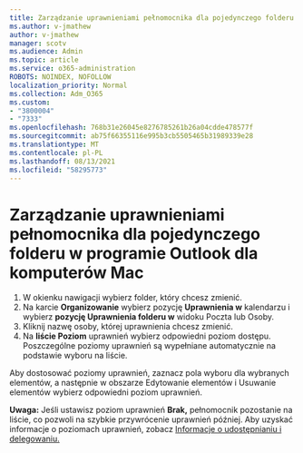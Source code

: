 ```yaml
---
title: Zarządzanie uprawnieniami pełnomocnika dla pojedynczego folderu w programie Outlook dla komputerów Mac
ms.author: v-jmathew
author: v-jmathew
manager: scotv
ms.audience: Admin
ms.topic: article
ms.service: o365-administration
ROBOTS: NOINDEX, NOFOLLOW
localization_priority: Normal
ms.collection: Adm_O365
ms.custom:
- "3800004"
- "7333"
ms.openlocfilehash: 768b31e26045e8276785261b26a04cdde478577f
ms.sourcegitcommit: ab75f66355116e995b3cb5505465b31989339e28
ms.translationtype: MT
ms.contentlocale: pl-PL
ms.lasthandoff: 08/13/2021
ms.locfileid: "58295773"
---
```

# <a name="manage-delegate-permissions-for-a-single-folder-in-outlook-for-mac"></a>Zarządzanie uprawnieniami pełnomocnika dla pojedynczego folderu w programie Outlook dla komputerów Mac

1. W okienku nawigacji wybierz folder, który chcesz zmienić.
2. Na karcie **Organizowanie** wybierz pozycję **Uprawnienia w** kalendarzu i wybierz **pozycję Uprawnienia folderu w** widoku Poczta lub Osoby.
3. Kliknij nazwę osoby, której uprawnienia chcesz zmienić.
4. Na **liście Poziom** uprawnień wybierz odpowiedni poziom dostępu. Poszczególne poziomy uprawnień są wypełniane automatycznie na podstawie wyboru na liście.

Aby dostosować poziomy uprawnień, zaznacz pola wyboru dla wybranych elementów,  a następnie w obszarze Edytowanie elementów i Usuwanie elementów wybierz odpowiedni poziom uprawnień.

**Uwaga:** Jeśli ustawisz poziom uprawnień **Brak,** pełnomocnik pozostanie na liście, co pozwoli na szybkie przywrócenie uprawnień później. Aby uzyskać informacje o poziomach uprawnień, zobacz [Informacje o udostępnianiu i delegowaniu.](https://support.microsoft.com/office/options-for-sharing-and-delegating-folders-in-outlook-for-mac-480d8054-68ce-4150-ba1e-b9b7f2fc4ce5)
